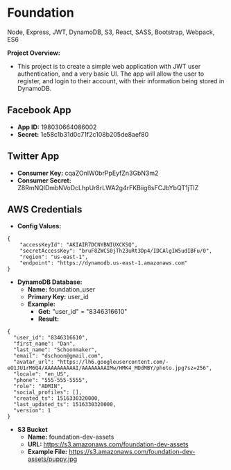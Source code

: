 # Foundation
Node, Express, JWT, DynamoDB, S3, React, SASS, Bootstrap, Webpack, ES6

**Project Overview:**
- This project is to create a simple web application with JWT user authentication, and a very basic UI. The app will allow the user to register, and login to their account, with their information being stored in DynamoDB.
 

Facebook App
----
- **App ID:** 198030664086002
- **Secret:** 1e58c1b31d0c71f2c108b205de8aef80


Twitter App
----
- **Consumer Key:** cqaZOnlW0brPpEyfZn3GbN3m2
- **Consumer Secret:** Z8RmNQlDmbNVoDcLhpUr8rLWA2g4rFKBiig6sFCJbYbQT1jTIZ


AWS Credentials
----
- **Config Values:**
```
{
    "accessKeyId": "AKIAIR7DCNYBNIUXCKSQ",
    "secretAccessKey": "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",
    "region": "us-east-1",
    "endpoint": "https://dynamodb.us-east-1.amazonaws.com"
}
```
- **DynamoDB Database:**
  - **Name:** foundation_user
  - **Primary Key:** user_id
  - **Example:**
    - **Get:** "user_id" = "8346316610"
    - **Result:**
```
{
  "user_id": "8346316610",
  "first_name": "Dan",
  "last_name": "Schoonmaker",
  "email": "dschoon@gmail.com",
  "avatar_url": "https://lh6.googleusercontent.com/-eO1JU1rM6Q4/AAAAAAAAAAI/AAAAAAAAIMw/HMK4_MDdMBY/photo.jpg?sz=256",
  "locale": "en_US",
  "phone": "555-555-5555",
  "role": "ADMIN",
  "social_profiles": [],
  "created_ts": 1516330320000,
  "last_updated_ts": 1516330320000,
  "version": 1
}
```

- **S3 Bucket**
  - **Name:** foundation-dev-assets
  - **URL:** https://s3.amazonaws.com/foundation-dev-assets
  - **Example File:** https://s3.amazonaws.com/foundation-dev-assets/puppy.jpg
